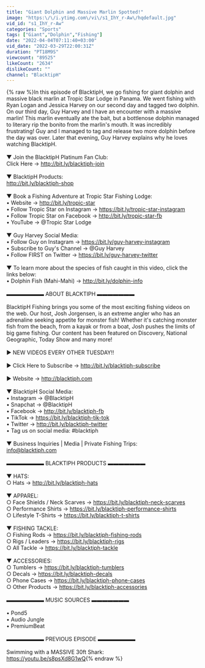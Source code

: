 ```yaml
---
title: "Giant Dolphin and Massive Marlin Spotted!"
image: "https:\/\/i.ytimg.com\/vi\/s1_IhY_r-Aw\/hqdefault.jpg"
vid_id: "s1_IhY_r-Aw"
categories: "Sports"
tags: ["Giant","Dolphin","Fishing"]
date: "2022-04-04T07:11:40+03:00"
vid_date: "2022-03-29T22:00:31Z"
duration: "PT18M9S"
viewcount: "89525"
likeCount: "2634"
dislikeCount: ""
channel: "BlacktipH"
---
```

{% raw %}In this episode of BlacktipH, we go fishing for giant dolphin and massive black marlin at Tropic Star Lodge in Panama. We went fishing with Ryan Logan and Jessica Harvey on our second day and tagged two dolphin. On our third day, Guy Harvey and I have an encounter with a massive marlin! This marlin eventually ate the bait, but a bottlenose dolphin managed to literary rip the bonito from the marlin's mouth. It was incredibly frustrating! Guy and I managed to tag and release two more dolphin before the day was over. Later that evening, Guy Harvey explains why he loves watching BlacktipH. <br /><br />▼ Join the BlacktipH Platinum Fan Club:<br />Click Here → <a rel="nofollow" target="blank" href="http://bit.ly/blacktiph-join">http://bit.ly/blacktiph-join</a><br /><br />▼ BlacktipH Products:<br /><a rel="nofollow" target="blank" href="http://bit.ly/blacktiph-shop">http://bit.ly/blacktiph-shop</a><br /><br />▼ Book a Fishing Adventure at Tropic Star Fishing Lodge: <br />• Website → <a rel="nofollow" target="blank" href="http://bit.ly/tropic-star​">http://bit.ly/tropic-star​</a><br />• Follow Tropic Star on Instagram → <a rel="nofollow" target="blank" href="https://bit.ly/tropic-star-instagram">https://bit.ly/tropic-star-instagram</a><br />• Follow Tropic Star on Facebook → <a rel="nofollow" target="blank" href="http://bit.ly/tropic-star-fb​">http://bit.ly/tropic-star-fb​</a><br />• YouTube →  @Tropic Star Lodge  <br /><br />▼ Guy Harvey Social Media:<br />• Follow Guy on Instagram → <a rel="nofollow" target="blank" href="https://bit.ly/guy-harvey-instagram">https://bit.ly/guy-harvey-instagram</a><br />• Subscribe to Guy's Channel →  @Guy Harvey  <br />• Follow FIRST on Twitter → <a rel="nofollow" target="blank" href="https://bit.ly/guy-harvey-twitter">https://bit.ly/guy-harvey-twitter</a><br /><br />▼ To learn more about the species of fish caught in this video, click the links below: <br />• Dolphin Fish (Mahi-Mahi) → <a rel="nofollow" target="blank" href="http://bit.ly/dolphin-info">http://bit.ly/dolphin-info</a><br /><br />▬▬▬▬▬▬▬ ABOUT BLACKTIPH ▬▬▬▬▬▬▬<br /><br />BlacktipH Fishing brings you some of the most exciting fishing videos on the web. Our host, Josh Jorgensen, is an extreme angler who has an adrenaline seeking appetite for monster fish! Whether it's catching monster fish from the beach, from a kayak or from a boat, Josh pushes the limits of big game fishing. Our content has been featured on Discovery, National Geographic, Today Show and many more! <br /><br />► NEW VIDEOS EVERY OTHER TUESDAY!!<br /><br />► Click Here to Subscribe → <a rel="nofollow" target="blank" href="http://bit.ly/blacktiph-subscribe">http://bit.ly/blacktiph-subscribe</a><br /><br />► Website → <a rel="nofollow" target="blank" href="http://blacktiph.com">http://blacktiph.com</a><br /><br />▼ BlacktipH Social Media:<br />• Instagram → @BlacktipH<br />• Snapchat → @BlacktipH<br />• Facebook → <a rel="nofollow" target="blank" href="http://bit.ly/blacktiph-fb">http://bit.ly/blacktiph-fb</a><br />• TikTok → <a rel="nofollow" target="blank" href="https://bit.ly/blacktiph-tik-tok">https://bit.ly/blacktiph-tik-tok</a><br />• Twitter → <a rel="nofollow" target="blank" href="http://bit.ly/blacktiph-twitter">http://bit.ly/blacktiph-twitter</a><br />• Tag us on social media: #blacktiph<br /><br />▼ Business Inquiries | Media | Private Fishing Trips: <br />info@blacktiph.com<br /><br />▬▬▬▬▬▬▬ BLACKTIPH PRODUCTS ▬▬▬▬▬▬▬<br /><br />▼ HATS:<br />○ Hats → <a rel="nofollow" target="blank" href="http://bit.ly/blacktiph-hats">http://bit.ly/blacktiph-hats</a><br /><br />▼ APPAREL:<br />○ Face Shields / Neck Scarves → <a rel="nofollow" target="blank" href="https://bit.ly/blacktiph-neck-scarves">https://bit.ly/blacktiph-neck-scarves</a><br />○ Performance Shirts → <a rel="nofollow" target="blank" href="https://bit.ly/blacktiph-performance-shirts">https://bit.ly/blacktiph-performance-shirts</a><br />○ Lifestyle T-Shirts → <a rel="nofollow" target="blank" href="https://bit.ly/blacktiph-t-shirts">https://bit.ly/blacktiph-t-shirts</a><br /><br />▼ FISHING TACKLE:<br />○ Fishing Rods → <a rel="nofollow" target="blank" href="https://bit.ly/blacktiph-fishing-rods">https://bit.ly/blacktiph-fishing-rods</a><br />○ Rigs / Leaders → <a rel="nofollow" target="blank" href="https://bit.ly/blacktiph-rigs">https://bit.ly/blacktiph-rigs</a><br />○ All Tackle → <a rel="nofollow" target="blank" href="https://bit.ly/blacktiph-tackle">https://bit.ly/blacktiph-tackle</a> <br /><br />▼ ACCESSORIES:<br />○ Tumblers → <a rel="nofollow" target="blank" href="https://bit.ly/blacktiph-tumblers">https://bit.ly/blacktiph-tumblers</a><br />○ Decals → <a rel="nofollow" target="blank" href="https://bit.ly/blacktiph-decals">https://bit.ly/blacktiph-decals</a><br />○ Phone Cases → <a rel="nofollow" target="blank" href="https://bit.ly/blacktiph-phone-cases">https://bit.ly/blacktiph-phone-cases</a><br />○ Other Products → <a rel="nofollow" target="blank" href="https://bit.ly/blacktiph-accessories">https://bit.ly/blacktiph-accessories</a><br /><br />▬▬▬▬▬▬▬ MUSIC SOURCES ▬▬▬▬▬▬▬<br /><br />• Pond5<br />• Audio Jungle<br />• PremiumBeat<br /><br />▬▬▬▬▬▬▬ PREVIOUS EPISODE ▬▬▬▬▬▬▬<br /><br />Swimming with a MASSIVE 30ft Shark:<br /><a rel="nofollow" target="blank" href="https://youtu.be/s8psXd8G1wQ">https://youtu.be/s8psXd8G1wQ</a>{% endraw %}
